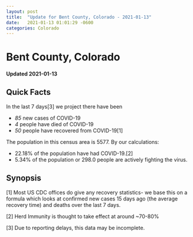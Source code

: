 ```yaml
---
layout: post
title:  "Update for Bent County, Colorado - 2021-01-13"
date:   2021-01-13 01:01:29 -0600
categories: Colorado
---
```


# Bent County, Colorado
#### Updated 2021-01-13

## Quick Facts

In the last 7 days[3] we project there have been
- *85* new cases of COVID-19
- *4* people have died of COVID-19
- *50* people have recovered from COVID-19[1]

The population in this census area is 5577. By our calculations:
- 22.18% of the population have had COVID-19.[2]
- 5.34% of the population or 298.0 people are actively fighting the virus.

## Synopsis




[1] Most US CDC offices do give any recovery statistics- we base this on a formula which looks at confirmed new cases
15 days ago (the average recovery time) and deaths over the last 7 days.

[2] Herd Immunity is thought to take effect at around ~70-80%

[3] Due to reporting delays, this data may be incomplete.
 
    